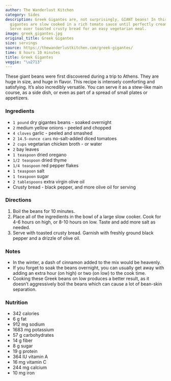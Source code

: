 ```yaml
---
author: The Wanderlust Kitchen
category: Sides
description: Greek Gigantes are, not surprisingly, GIANT beans! In this recipe, the
  gigantes are slow cooked in a rich tomato sauce until perfectly creamy and tender.
  Serve over toasted crusty bread for an easy vegetarian meal.
image: greek_gigantes.jpg
original_title: Greek Gigantes
size: servings
source: https://thewanderlustkitchen.com/greek-gigantes/
time: 8 hours 10 minutes
title: Greek Gigantes
veggie: "\u2713"
---
```

These giant beans were first discovered during a trip to Athens. They are huge in size, and huge in flavor. This recipe is intensely comforting and satisfying. It’s also incredibly versatile. You can serve it as a stew-like main course, as a side dish, or even as part of a spread of small plates or appetizers. 

### Ingredients

* `1 pound` dry gigantes beans - soaked overnight
* `2` medium yellow onions - peeled and chopped
* `4 cloves` garlic - peeled and smashed
* `2 14.5-ounce cans` no-salt-added diced tomatoes
* `2 cups` vegetarian chicken broth - or water
* `2` bay leaves
* `1 teaspoon` dried oregano
* `1/2 teaspoon` dried thyme
* `1/4 teaspoon` red pepper flakes
* `1 teaspoon` salt
* `1 teaspoon` sugar
* `2 tablespoons` extra virgin olive oil
* Crusty bread - black pepper, and more olive oil for serving

### Directions

1. Boil the beans for 10 minutes.
2. Place all of the ingredients in the bowl of a large slow cooker. Cook for 4-6 hours on high, or 8-10 hours on low. Taste and add more salt as needed.
3. Serve with toasted crusty bread. Garnish with freshly ground black pepper and a drizzle of olive oil.

### Notes

* In the winter, a dash of cinnamon added to the mix would be heavenly.
* If you forget to soak the beans overnight, you can usually get away with adding an extra hour (on high) or two (on low) to the cook time.
* Cooking these Greek beans on low produces a better result, as it doesn’t aggressively boil the beans which can cause a lot of bean-skin separation.

### Nutrition

* 342 calories
* 6 g fat
* 912 mg sodium
* 1683 mg potassium
* 57 g carbohydrates
* 14 g fiber
* 8 g sugar
* 19 g protein
* 364 IU vitamin A
* 16 mg vitamin C
* 244 mg calcium
* 10 mg iron